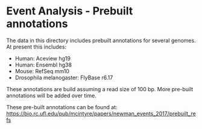 # Event Analysis - Prebuilt annotations
The data in this directory includes prebuilt annotations for several genomes. At present this includes:

* Human: Aceview hg19
* Human: Ensembl hg38
* Mouse: RefSeq mm10
* Drosophila melanogaster: FlyBase r6.17

These annotations are build assuming a read size of 100 bp. More pre-built annotations will be added over time.

These pre-built annotations can be found at: https://bio.rc.ufl.edu/pub/mcintyre/papers/newman_events_2017/prebuilt_refs


